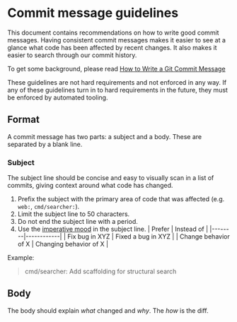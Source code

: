 # Commit message guidelines

This document contains recommendations on how to write good commit messages. Having consistent commit messages makes it easier to see at a glance what code has been affected by recent changes. It also makes it easier to search through our commit history.

To get some background, please read [How to Write a Git Commit Message](https://chris.beams.io/posts/git-commit/)

These guidelines are not hard requirements and not enforced in any way. If any of these guidelines turn in to hard requirements in the future, they must be enforced by automated tooling.

## Format

A commit message has two parts: a subject and a body. These are separated by a blank line.

### Subject

The subject line should be concise and easy to visually scan in a list of commits, giving context around what code has changed.

1. Prefix the subject with the primary area of code that was affected (e.g. `web:`, `cmd/searcher:`).
2. Limit the subject line to 50 characters.
3. Do not end the subject line with a period.
4. Use the [imperative mood](https://chris.beams.io/posts/git-commit/#imperative) in the subject line.
   | Prefer | Instead of |
   |--------|------------|
   | Fix bug in XYZ | Fixed a bug in XYZ |
   | Change behavior of X | Changing behavior of X |

Example:

> cmd/searcher: Add scaffolding for structural search

## Body

The body should explain _what_ changed and _why_. The _how_ is the diff.
